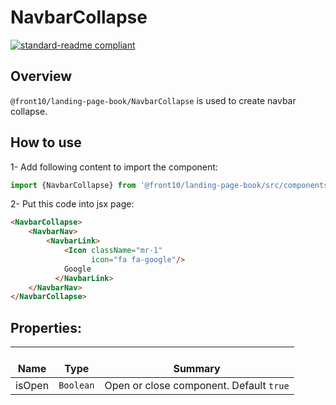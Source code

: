 # NavbarCollapse

[![standard-readme compliant](https://img.shields.io/badge/standard--readme-OK-green.svg?style=flat-square)](https://github.com/RichardLitt/standard-readme)

## Overview
`@front10/landing-page-book/NavbarCollapse` is used to create navbar collapse.

## How to use
1- Add following content to import the component:
```js
import {NavbarCollapse} from '@front10/landing-page-book/src/components';
```

2- Put this code into jsx page:
```html
<NavbarCollapse>
    <NavbarNav>
        <NavbarLink>
            <Icon className="mr-1"
                  icon="fa fa-google"/>
            Google
          </NavbarLink>
    </NavbarNav>
</NavbarCollapse>
```

## Properties:

| </br>Name   | </br>Type | </br>Summary                                                                                 | 
| ------------| - | ------------------------------------------------------------------------------------------------------ |
| isOpen      | `Boolean` | Open or close component. Default `true` |
